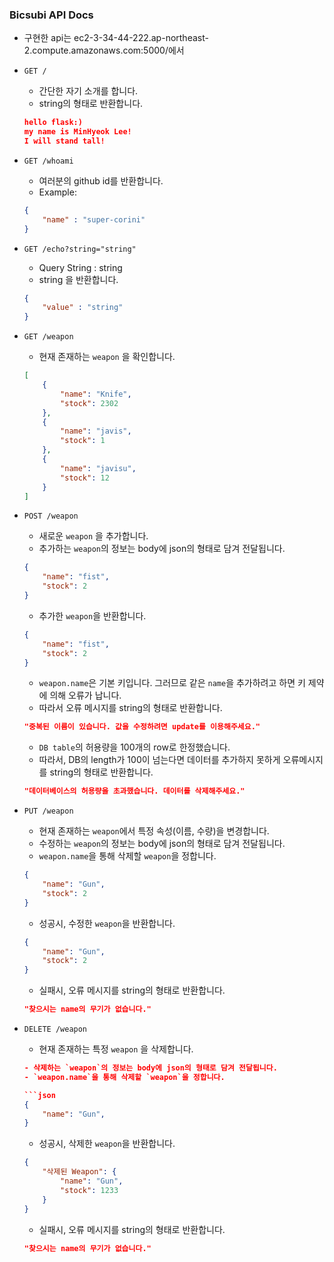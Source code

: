 ### Bicsubi API Docs

- 구현한 api는 ec2-3-34-44-222.ap-northeast-2.compute.amazonaws.com:5000/에서 

- `GET /`
    - 간단한 자기 소개를 합니다.
    - string의 형태로 반환합니다.
    ```json
    hello flask:)
    my name is MinHyeok Lee!
    I will stand tall!
    ```

- `GET /whoami`

    - 여러분의 github id를 반환합니다.
    - Example:
    ```json
    {
        "name" : "super-corini"
    }
    ```


- `GET /echo?string="string"`
    - Query String : string
    - string 을 반환합니다.
    ```json
    {
        "value" : "string"
    }
    ```


- `GET /weapon`
    - 현재 존재하는 `weapon` 을 확인합니다. 
    ```json
    [
        {
            "name": "Knife",
            "stock": 2302
        },
        {
            "name": "javis",
            "stock": 1
        },
        {
            "name": "javisu",
            "stock": 12
        }
    ]
    ```


- `POST /weapon`
    - 새로운 `weapon` 을 추가합니다.
    - 추가하는 `weapon`의 정보는 body에 json의 형태로 담겨 전달됩니다.
    ```json
    {
        "name": "fist",
        "stock": 2
    }
    ```

    - 추가한 `weapon`을 반환합니다.
    ```json
    {
        "name": "fist",
        "stock": 2
    }
    ```

    - `weapon.name`은 기본 키입니다. 그러므로 같은 `name`을 추가하려고 하면 키 제약에 의해 오류가 납니다.
    - 따라서 오류 메시지를 string의 형태로 반환합니다.
    ```json
    "중복된 이름이 있습니다. 값을 수정하려면 update를 이용해주세요."
    ```
    
    - `DB table`의 허용량을 100개의 row로 한정했습니다.
    - 따라서, DB의 length가 100이 넘는다면 데이터를 추가하지 못하게 오류메시지를 string의 형태로 반환합니다.
    ```json
    "데이터베이스의 허용량을 초과했습니다. 데이터를 삭제해주세요."
    ```
    
- `PUT /weapon`
    - 현재 존재하는 `weapon`에서 특정 속성(이름, 수량)을 변경합니다. 
    - 수정하는 `weapon`의 정보는 body에 json의 형태로 담겨 전달됩니다.
    - `weapon.name`을 통해 삭제할 `weapon`을 정합니다.

    ```json
    {
        "name": "Gun",
        "stock": 2
    }
    ```
    
    - 성공시, 수정한 `weapon`을 반환합니다.
    ```json
    {
        "name": "Gun",
        "stock": 2
    }
    ```

    - 실패시, 오류 메시지를 string의 형태로 반환합니다.
    ```json
    "찾으시는 name의 무기가 없습니다."
    ``` 


- `DELETE /weapon`
    - 현재 존재하는 특정 `weapon` 을 삭제합니다. 
    ```json
    - 삭제하는 `weapon`의 정보는 body에 json의 형태로 담겨 전달됩니다.
    - `weapon.name`을 통해 삭제할 `weapon`을 정합니다.

    ```json
    {
        "name": "Gun",
    }
    ```
    
    - 성공시, 삭제한 `weapon`을 반환합니다.
    ```json
    {
        "삭제된 Weapon": {
            "name": "Gun",
            "stock": 1233
        }
    }
    ```

    - 실패시, 오류 메시지를 string의 형태로 반환합니다.
    ```json
    "찾으시는 name의 무기가 없습니다."
    ``` 